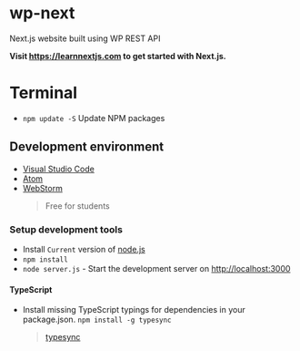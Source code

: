 # wp-next

Next.js website built using WP REST API

**Visit https://learnnextjs.com to get started with Next.js.**

# Terminal

- `npm update -S` Update NPM packages

## Development environment

* [Visual Studio Code](https://code.visualstudio.com/)
* [Atom](https://atom.io/)
* [WebStorm](https://www.jetbrains.com/webstorm/)
  > Free for students

### Setup development tools

- Install `Current` version of [node.js](https://nodejs.org/en/)
- `npm install`
- `node server.js` - Start the development server on <http://localhost:3000>

#### TypeScript

- Install missing TypeScript typings for dependencies in your package.json. `npm install -g typesync`
  > [typesync](https://github.com/jeffijoe/typesync)
